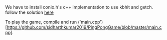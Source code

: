 We have to install conio.h's c++ implementation to use kbhit and getch.
follow the solution [here](https://stackoverflow.com/questions/61479597/how-can-i-use-kbhit-and-getch-on-linux-c)

To play the game, compile and run ('main.cpp')[https://github.com/sidharthkumar2019/PingPongGame/blob/master/main.cpp].
